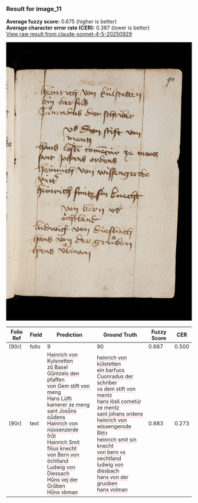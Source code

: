 ### Result for image_11
**Average fuzzy score:** 0.675 (higher is better)<br>**Average character error rate (CER):** 0.387 (lower is better)<br>[View raw result from claude-sonnet-4-5-20250929](https://github.com/RISE-UNIBAS/humanities_data_benchmark/blob/main/results/2025-10-24/T0293/request_T0293_image_11.json)

<img src="https://github.com/RISE-UNIBAS/humanities_data_benchmark/blob/main/benchmarks/medieval_manuscripts/images/image_11.jpg?raw=true" alt="image_11" width="800px">

<style>
.diff { text-decoration: underline; text-decoration-color: #ffcccc; text-decoration-style: wavy; }
</style>

| Folio Ref | Field | Prediction | Ground Truth | Fuzzy Score | CER |
|-----------|-------|------------|--------------|-------------|-----|
| [90r] | folio | 9 | 9<span class="diff">0</span> | 0.667 | 0.500 |
| [90r] | text | <span class="diff">Hainrich von Kulsnetten<br></span>z<span class="diff">ů Basel<br>Gůnt</span>ze<span class="diff">ls den pfaffen<br>von Gem stift von<br>m</span>eng<span class="diff"><br>Hans Lüfti</span> k<span class="diff">amerer ze men</span>g<span class="diff"><br>sant Josůns oůdens<br>Hainrich von nüssenzerde<br>frůt<br>Hainrich Smit filius knecht<br>von Bern von<br>öchtland<br>Ludwi</span>g<span class="diff"> von Diessach<br>Hůns vej der Grůben<br>Hůns vbman</span> | <span class="diff">heinrich von külstetten<br> ein barfuos<br> Cuonradus der schriber<br> vs dem stift von<br> ment</span>z<span class="diff"><br> hans lösli cometür </span>ze<span class="diff"> mentz<br> sant johans ordens<br> heinrich von wiss</span>eng<span class="diff">erode<br> Rittꝛ <br> heinrich smit sin</span> k<span class="diff">necht<br> von bern vs oechtland<br> ludwi</span>g<span class="diff"> von diesbach<br> hans von der </span>g<span class="diff">ruoben<br> hans volman</span> | 0.683 | 0.273 |
